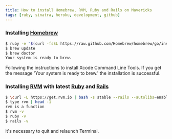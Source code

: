 ```yaml
---
title: How to install Homebrew, RVM, Ruby and Rails on Mavericks
tags: [ruby, sinatra, heroku, development, github]
---
```


### Installing [Homebrew](http://brew.sh/)

``` bash
$ ruby -e "$(curl -fsSL https://raw.github.com/Homebrew/homebrew/go/install)"
$ brew update
$ brew doctor
Your system is ready to brew.
```
Following the instructions to install Xcode Command Line Tools. If you get the message 'Your system is ready to brew.' the installation is successful.

### Installing [RVM](https://rvm.io/) with latest [Ruby](https://www.ruby-lang.org/en/) and [Rails](http://rubyonrails.org/)

``` bash
$ \curl -L https://get.rvm.io | bash -s stable --rails --autolibs=enable
$ type rvm | head -1
rvm is a function
$ rvm -v
$ ruby -v
$ rails -v
```

it's necessary to quit and relaunch Terminal.





